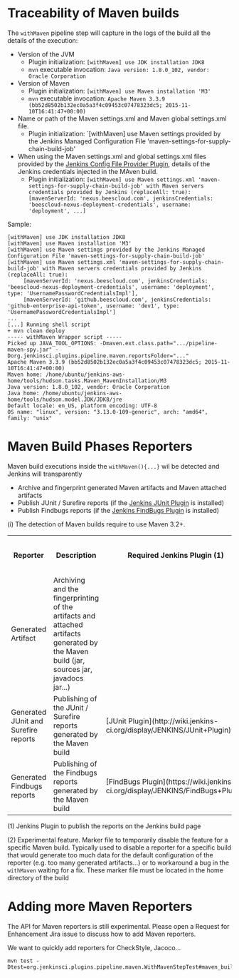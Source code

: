 
# Traceability of Maven builds

The `withMaven` pipeline step will capture in the logs of the build all the details of the execution:

* Version of the JVM
   * Plugin initialization: `[withMaven] use JDK installation JDK8`
   * `mvn` executable invocation: `Java version: 1.8.0_102, vendor: Oracle Corporation`
* Version of Maven
   * Plugin initialization: `[withMaven] use Maven installation 'M3'`
   * `mvn` executable invocation: `Apache Maven 3.3.9 (bb52d8502b132ec0a5a3f4c09453c07478323dc5; 2015-11-10T16:41:47+00:00)`
* Name or path of the Maven settings.xml and Maven global settings.xml file.
   * Plugin initialization: `[withMaven] use Maven settings provided by the Jenkins Managed Configuration File 'maven-settings-for-supply-chain-build-job' 
* When using the Maven settings.xml and global settings.xml files provided by the [Jenkins Config File Provider Plugin](https://wiki.jenkins-ci.org/display/JENKINS/Config+File+Provider+Plugin),
details of the Jenkins credentials injected in the MAven build.
   * Plugin initialization: `[withMaven] use Maven settings.xml 'maven-settings-for-supply-chain-build-job' with Maven servers credentials provided by Jenkins (replaceAll: true): [mavenServerId: 'nexus.beescloud.com', jenkinsCredentials: 'beescloud-nexus-deployment-credentials', username: 'deployment', ...]` 


Sample:

```
[withMaven] use JDK installation JDK8
[withMaven] use Maven installation 'M3'
[withMaven] use Maven settings provided by the Jenkins Managed Configuration File 'maven-settings-for-supply-chain-build-job' 
[withMaven] use Maven settings.xml 'maven-settings-for-supply-chain-build-job' with Maven servers credentials provided by Jenkins (replaceAll: true): 
     [mavenServerId: 'nexus.beescloud.com', jenkinsCredentials: 'beescloud-nexus-deployment-credentials', username: 'deployment', type: 'UsernamePasswordCredentialsImpl'], 
     [mavenServerId: 'github.beescloud.com', jenkinsCredentials: 'github-enterprise-api-token', username: 'dev1', type: 'UsernamePasswordCredentialsImpl']
...
[...] Running shell script
+ mvn clean deploy
----- withMaven Wrapper script -----
Picked up JAVA_TOOL_OPTIONS: -Dmaven.ext.class.path=".../pipeline-maven-spy.jar" -Dorg.jenkinsci.plugins.pipeline.maven.reportsFolder="..." 
Apache Maven 3.3.9 (bb52d8502b132ec0a5a3f4c09453c07478323dc5; 2015-11-10T16:41:47+00:00)
Maven home: /home/ubuntu/jenkins-aws-home/tools/hudson.tasks.Maven_MavenInstallation/M3
Java version: 1.8.0_102, vendor: Oracle Corporation
Java home: /home/ubuntu/jenkins-aws-home/tools/hudson.model.JDK/JDK8/jre
Default locale: en_US, platform encoding: UTF-8
OS name: "linux", version: "3.13.0-109-generic", arch: "amd64", family: "unix"
```




# Maven Build Phases Reporters

Maven build executions inside the `withMaven(){...}` wil be detected and Jenkins will transparently
 * Archive and fingerprint generated Maven artifacts and Maven attached artifacts
 * Publish JUnit / Surefire reports (if the [Jenkins JUnit Plugin](http://wiki.jenkins-ci.org/display/JENKINS/JUnit+Plugin) is installed) 
 * Publish Findbugs reports (if the [Jenkins FindBugs Plugin](http://wiki.jenkins-ci.org/display/JENKINS/FindBugs+Plugin) is installed) 

(i) The detection of Maven builds require to use Maven 3.2+.

 
<table>
<tr>
    <th>Reporter</th>
    <th>Description</th>
    <th>Required Jenkins Plugin (1)</th>
    <th>Marker file to disable the feature (2)</th>
<tr>
<tr>
    <td>Generated Artifact</td>
    <td>Archiving and the fingerprinting of the artifacts and attached artifacts generated by the Maven build (jar, sources jar, javadocs jar...)</td>
    <td> &nbsp; </td>
    <td> `.skip-archive-generated-artifacts` </td>
</tr>
<tr>
    <td>Generated JUnit and Surefire reports</td>
    <td>Publishing of the JUnit / Surefire reports generated by the Maven build</td>
    <td> [JUnit Plugin](http://wiki.jenkins-ci.org/display/JENKINS/JUnit+Plugin) </td>
    <td> `.skip-publish-junit-results` </td>
</tr>
<tr>
    <td>Generated Findbugs reports</td>
    <td>Publishing of the Findbugs reports generated by the Maven build</td>
    <td> [FindBugs Plugin](https://wiki.jenkins-ci.org/display/JENKINS/FindBugs+Plugin) </td>
    <td> `.skip-publish-findbugs-results` </td>
</tr>
</table>

(1) Jenkins Plugin to publish the reports on the Jenkins build page

(2) Experimental feature. 
Marker file to temporarily disable the feature for a specific Maven build. 
Typically used to disable a reporter for a specific build that would generate too much data for the default configuration of the reporter (e.g. too many generated artifacts...) or 
to workaround a bug in the `withMaven` waiting for a fix. These marker file must be located in the home directory of the build

# Adding more Maven Reporters

The API for Maven reporters is still experimental. Please open a Request for Enhancement Jira issue to discuss how to add Maven reporters.

We want to quickly add reporters for CheckStyle, Jacoco...


```
mvn test -Dtest=org.jenkinsci.plugins.pipeline.maven.WithMavenStepTest#maven_build_on_master_succeeds&>mvn.log
```